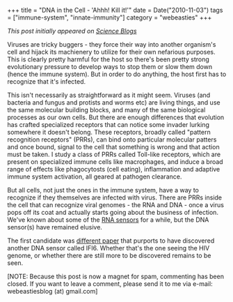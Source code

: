 +++
title = "DNA in the Cell - 'Ahhh! Kill it!'"
date = Date("2010-11-03")
tags = ["immune-system", "innate-immunity"]
category = "webeasties"
+++

_This post initially appeared on [Science Blogs](http://scienceblogs.com/webeasties)_

Viruses are tricky buggers - they force their way into another organism's cell and hijack its machienery to utilize for their own nefarious purposes. This is clearly pretty harmful for the host so there's been pretty strong evolutionary pressure to develop ways to stop them or slow them down (hence the immune system). But in order to do anything, the host first has to recognize that it's infected.

This isn't necessarily as straightforward as it might seem. Viruses (and bacteria and fungus and protists and worms etc) are living things, and use the same molecular building blocks, and many of the same biological processes as our own cells. But there are enough differences that evolution has crafted specialized receptors that can notice some invader lurking somewhere it doesn't belong. These receptors, broadly called "pattern recognition receptors" (PRRs), can bind onto particular molecular patters and once bound, signal to the cell that something is wrong and that action must be taken. I study a class of PRRs called Toll-like receptors, which are present on specialized immune cells like macrophages, and induce a broad range of effects like phagocytosts (cell eating), inflammation and adaptive immune system activation, all geared at pathogen clearance.

But all cells, not just the ones in the immune system, have a way to recognize if they themselves are infected with virus. There are PRRs inside the cell that can recognize viral genomes - the RNA and DNA - once a virus pops off its coat and actually starts going about the business of infection. We've known about some of the [RNA sensors](http://en.wikipedia.org/wiki/Pattern_recognition_receptor#RNA_Helicases) for a while, but the DNA sensor(s) have remained elusive.

The first candidate was [different paper]() that purports to have discovered another DNA sensor called IFI6. Whether that's the one seeing the HIV genome, or whether there are still more to be discovered remains to be seen.

[NOTE: Because this post is now a magnet for spam, commenting has been closed. If you want to leave a comment, please send it to me via e-mail: webeastiesblog (at) gmail.com]

      
  
